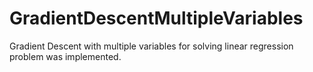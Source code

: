 # GradientDescentMultipleVariables
Gradient Descent with multiple variables for solving linear regression problem was implemented.

